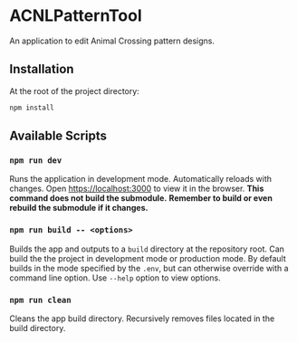 # ACNLPatternTool

An application to edit Animal Crossing pattern designs.

## Installation

At the root of the project directory:
```sh
npm install
```

 ## Available Scripts

 ### `npm run dev`

 Runs the application in development mode. Automatically reloads with changes.
 Open [https://localhost:3000](https://localhost:3000) to view it in the
 browser. **This command does not build the submodule.**
 **Remember to build or even rebuild the submodule if it changes.**

 ### `npm run build -- <options>`


Builds the app and outputs to a `build` directory at the repository root. Can
build the the project in development mode or production mode. By default builds
in the mode specified by the `.env`, but can otherwise override with a command
line option. Use `--help` option to view options.


### `npm run clean`

Cleans the app build directory. Recursively removes files located in the build
directory.

